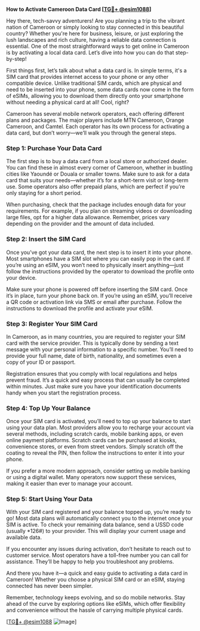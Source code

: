 **How to Activate Cameroon Data Card [[TG💪+ @esim1088](https://t.me/s/esim1088)]**

Hey there, tech-savvy adventurers! Are you planning a trip to the vibrant nation of Cameroon or simply looking to stay connected in this beautiful country? Whether you're here for business, leisure, or just exploring the lush landscapes and rich culture, having a reliable data connection is essential. One of the most straightforward ways to get online in Cameroon is by activating a local data card. Let’s dive into how you can do that step-by-step!

First things first, let’s talk about what a data card is. In simple terms, it's a SIM card that provides internet access to your phone or any other compatible device. Unlike traditional SIM cards, which are physical and need to be inserted into your phone, some data cards now come in the form of eSIMs, allowing you to download them directly onto your smartphone without needing a physical card at all! Cool, right?

Cameroon has several mobile network operators, each offering different plans and packages. The major players include MTN Cameroon, Orange Cameroon, and Camtel. Each operator has its own process for activating a data card, but don’t worry—we’ll walk you through the general steps.

### Step 1: Purchase Your Data Card

The first step is to buy a data card from a local store or authorized dealer. You can find these in almost every corner of Cameroon, whether in bustling cities like Yaoundé or Douala or smaller towns. Make sure to ask for a data card that suits your needs—whether it’s for a short-term visit or long-term use. Some operators also offer prepaid plans, which are perfect if you’re only staying for a short period.

When purchasing, check that the package includes enough data for your requirements. For example, if you plan on streaming videos or downloading large files, opt for a higher data allowance. Remember, prices vary depending on the provider and the amount of data included.

### Step 2: Insert the SIM Card

Once you’ve got your data card, the next step is to insert it into your phone. Most smartphones have a SIM slot where you can easily pop in the card. If you’re using an eSIM, you won’t need to physically insert anything—just follow the instructions provided by the operator to download the profile onto your device.

Make sure your phone is powered off before inserting the SIM card. Once it’s in place, turn your phone back on. If you’re using an eSIM, you’ll receive a QR code or activation link via SMS or email after purchase. Follow the instructions to download the profile and activate your eSIM.

### Step 3: Register Your SIM Card

In Cameroon, as in many countries, you are required to register your SIM card with the service provider. This is typically done by sending a text message with your personal information to a specific number. You’ll need to provide your full name, date of birth, nationality, and sometimes even a copy of your ID or passport.

Registration ensures that you comply with local regulations and helps prevent fraud. It’s a quick and easy process that can usually be completed within minutes. Just make sure you have your identification documents handy when you start the registration process.

### Step 4: Top Up Your Balance

Once your SIM card is activated, you’ll need to top up your balance to start using your data plan. Most providers allow you to recharge your account via several methods, including scratch cards, mobile banking apps, or even online payment platforms. Scratch cards can be purchased at kiosks, convenience stores, or even from street vendors. Simply scratch off the coating to reveal the PIN, then follow the instructions to enter it into your phone.

If you prefer a more modern approach, consider setting up mobile banking or using a digital wallet. Many operators now support these services, making it easier than ever to manage your account.

### Step 5: Start Using Your Data

With your SIM card registered and your balance topped up, you’re ready to go! Most data plans will automatically connect you to the internet once your SIM is active. To check your remaining data balance, send a USSD code (usually *126#) to your provider. This will display your current usage and available data.

If you encounter any issues during activation, don’t hesitate to reach out to customer service. Most operators have a toll-free number you can call for assistance. They’ll be happy to help you troubleshoot any problems.

And there you have it—a quick and easy guide to activating a data card in Cameroon! Whether you choose a physical SIM card or an eSIM, staying connected has never been simpler.

Remember, technology keeps evolving, and so do mobile networks. Stay ahead of the curve by exploring options like eSIMs, which offer flexibility and convenience without the hassle of carrying multiple physical cards. 

[[TG💪+ @esim1088](https://t.me/s/esim1088) ![Image](https://i.postimg.cc/Y0z9fWf4/image.png)]